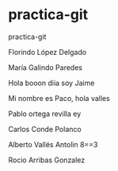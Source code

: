 # practica-git
practica-git

Florindo López Delgado

María Galindo Paredes

Hola booon diia soy Jaime

Mi nombre es Paco, hola valles

Pablo ortega revilla ey

Carlos Conde Polanco

Alberto Vallés Antolin 8==3

Rocio Arribas Gonzalez


